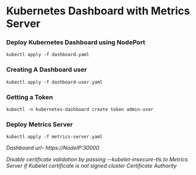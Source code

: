 # Kubernetes Dashboard with Metrics Server

### Deploy Kubernetes Dashboard using NodePort
```
kubectl apply -f dashboard.yaml
```

### Creating A Dashboard user
```
kubectl apply -f dashboard-user.yaml
```

### Getting a Token
```
kubectl -n kubernetes-dashboard create token admin-user
```

### Deploy Metrics Server
```
kubectl apply -f metrics-server.yaml
```

_Dashboard url- https://NodeIP:30000_

_Disable certificate validation by passing --kubelet-insecure-tls to Metrics Server if Kubelet certificate is not signed cluster Certificate Authority_
